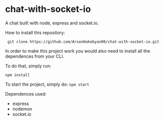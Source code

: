 # chat-with-socket-io

A chat built with node, express and socket.io.

How to install this repository:

``` git clone https://github.com/ArsenHakobyan00/chat-with-socket-io.git```

In order to make this project work you would also need to install all the dependences from your CLI.

To do that, simply run:
```
npm install
```

To start the project, simply do:
``` npm start ```


Dependences used:

- express
- nodemon
- socket.io
